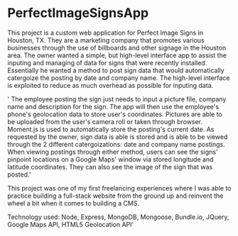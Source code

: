 # PerfectImageSignsApp
This project is a custom web application for Perfect Image Signs in Houston, TX. They are a marketing company that promotes various businesses through the use of billboards and other signage in the Houston area.  The owner wanted a simple, but high-level interface app to assist the inputing and managing of data for signs that were recently installed.  Essentially he wanted a method to post sign data that would automatically catergoize the posting by date and company name. The high-level interface is exploited to reduce as much overhead as possible for inputing data.

'
The employee posting the sign just needs to input a picture file, company name and description for the sign. The app will then use the employee's phone's geolocation data to store user's coordinates. Pictures are able to be uploaded from the user's camera roll or taken through browser. Moment.js is used to automatically store the posting's current date. As requested by the owner, sign data is able is stored and is able to be viewed through the 2 different catergoizations: date and company name postings. When viewing postings through either method, users can see the signs' pinpoint locations on a Google Maps' window via stored longitude and latitude coordinates.  They can also see the image of the sign that was posted.'

This project was one of my first freelancing experiences where I was able to practice building a full-stack website from the ground up and reinvent the wheel a bit when it comes to building a CMS.

Technology used: Node, Express, MongoDB, Mongoose, Bundle.io, JQuery, Google Maps API, HTML5 Geolocation API'
